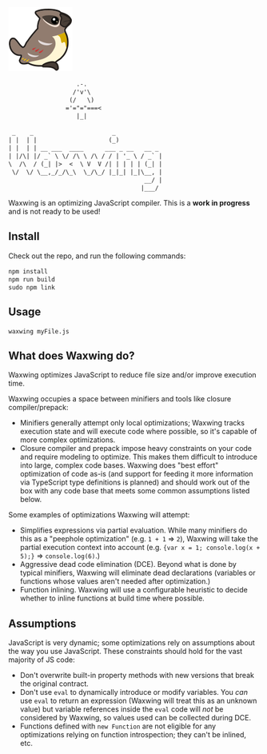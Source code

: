 ![Waxwing logo](https://raw.githubusercontent.com/bendmorris/waxwing/master/assets/waxwing-128.png)

```
                   .-.
                  /'v'\
                 (/   \)
                ='="="===<
                   |_|

 _    _                      _             
| |  | |                    (_)            
| |  | | __ ___  ____      ___ _ __   __ _ 
| |/\| |/ _` \ \/ /\ \ /\ / / | '_ \ / _` |
\  /\  / (_| |>  <  \ V  V /| | | | | (_| |
 \/  \/ \__,_/_/\_\  \_/\_/ |_|_| |_|\__, |
                                      __/ |
                                     |___/ 
```

Waxwing is an optimizing JavaScript compiler. This is a **work in progress** and is not ready to be used!

## Install

Check out the repo, and run the following commands:

```shell
npm install
npm run build
sudo npm link
```

## Usage

```shell
waxwing myFile.js
```

## What does Waxwing do?

Waxwing optimizes JavaScript to reduce file size and/or improve execution time.

Waxwing occupies a space between minifiers and tools like closure compiler/prepack:

- Minifiers generally attempt only local optimizations; Waxwing tracks execution state and will execute code where possible, so it's capable of more complex optimizations.
- Closure compiler and prepack impose heavy constraints on your code and require modeling to optimize. This makes them difficult to introduce into large, complex code bases. Waxwing does "best effort" optimization of code as-is (and support for feeding it more information via TypeScript type definitions is planned) and should work out of the box with any code base that meets some common assumptions listed below.

Some examples of optimizations Waxwing will attempt:

- Simplifies expressions via partial evaluation. While many minifiers do this as a "peephole optimization" (e.g. `1 + 1` => `2`), Waxwing will take the partial execution context into account (e.g. `{var x = 1; console.log(x + 5);}` => `console.log(6)`.)
- Aggressive dead code elimination (DCE). Beyond what is done by typical minifiers, Waxwing will eliminate dead declarations (variables or functions whose values aren't needed after optimization.)
- Function inlining. Waxwing will use a configurable heuristic to decide whether to inline functions at build time where possible.

## Assumptions

JavaScript is very dynamic; some optimizations rely on assumptions about the way you use JavaScript. These constraints should hold for the vast majority of JS code:

- Don't overwrite built-in property methods with new versions that break the original contract.
- Don't use `eval` to dynamically introduce or modify variables. You *can* use `eval` to return an expression (Waxwing will treat this as an unknown value) but variable references inside the `eval` code will *not* be considered by Waxwing, so values used can be collected during DCE.
- Functions defined with `new Function` are not eligible for any optimizations relying on function introspection; they can't be inlined, etc.
